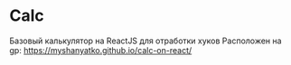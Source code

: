 # Calc

Базовый калькулятор на ReactJS для отработки хуков
Расположен на gp: https://myshanyatko.github.io/calc-on-react/
